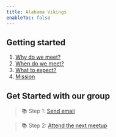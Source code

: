 ```yaml
---
title: Alabama Vikings
enableToc: false
---
```


## Getting started

1. [Why do we meet?](notes/why)
2. [When do we meet?](notes/calendar)
3. [What to expect?](notes/meetings)
4. [Mission](https://inebriatedpress.files.wordpress.com/2009/03/090404-farside-wolves.jpg)

## Get Started with our group
> 📚 Step 1: [Send email](mailto:meetup@alviking.network)

> 📚 Step 2: [Attend the next meetup](notes/calendar)

